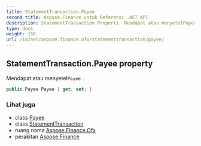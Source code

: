 ```yaml
---
title: StatementTransaction.Payee
second_title: Aspose.Finance untuk Referensi .NET API
description: StatementTransaction Properti. Mendapat atau menyetelPayee .
type: docs
weight: 150
url: /id/net/aspose.finance.ofx/statementtransaction/payee/
---
```

## StatementTransaction.Payee property

Mendapat atau menyetel`Payee` .

```csharp
public Payee Payee { get; set; }
```

### Lihat juga

* class [Payee](../../payee/)
* class [StatementTransaction](../)
* ruang nama [Aspose.Finance.Ofx](../../statementtransaction/)
* perakitan [Aspose.Finance](../../../)


